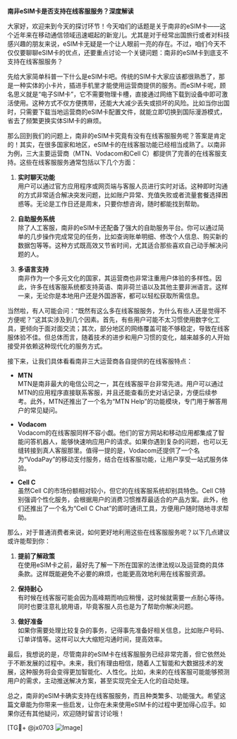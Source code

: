 **南非eSIM卡是否支持在线客服服务？深度解读**

大家好，欢迎来到今天的探讨环节！今天咱们的话题是关于南非的eSIM卡——这个近年来在移动通信领域迅速崛起的新宠儿。尤其是对于经常出国旅行或者对科技感兴趣的朋友来说，eSIM卡无疑是一个让人眼前一亮的存在。不过，咱们今天不仅仅要聊聊eSIM卡的优点，还要重点讨论一个关键问题：南非的eSIM卡到底支不支持在线客服服务？

先给大家简单科普一下什么是eSIM卡吧。传统的SIM卡大家应该都很熟悉了，那是一种实体的小卡片，插进手机里才能使用运营商提供的服务。而eSIM卡呢，顾名思义就是“电子SIM卡”，它不需要物理卡槽，直接通过网络下载到设备中即可激活使用。这种方式不仅方便携带，还能大大减少丢失或损坏的风险。比如当你出国时，只需要下载当地运营商的eSIM卡配置文件，就能立即切换到国际漫游模式，省去了频繁更换实体SIM卡的麻烦。

那么回到我们的问题上，南非的eSIM卡究竟有没有在线客服服务呢？答案是肯定的！其实，在很多国家和地区，eSIM卡的在线客服功能已经相当成熟了。以南非为例，三大主要运营商（MTN、Vodacom和Cell C）都提供了完善的在线客服支持。这些在线客服服务通常包括以下几个方面：

1. **实时聊天功能**  
   用户可以通过官方应用程序或网页端与客服人员进行实时对话。这种即时沟通的方式非常适合解决突发问题，比如账户异常、充值失败或者流量套餐选择困惑等。无论是工作日还是周末，只要你想咨询，随时都能找到帮助。

2. **自助服务系统**  
   除了人工客服，南非的eSIM卡还配备了强大的自助服务平台。你可以通过简单的几步操作完成常见的任务，比如查询账单明细、修改个人信息、购买新的数据包等等。这种方式既高效又节省时间，尤其适合那些喜欢自己动手解决问题的人。

3. **多语言支持**  
   南非作为一个多元文化的国家，其运营商也非常注重用户体验的多样性。因此，许多在线客服系统都支持英语、南非荷兰语以及其他主要非洲语言。这样一来，无论你是本地用户还是外国游客，都可以轻松获取所需信息。

当然啦，有人可能会问：“既然有这么多在线客服服务，为什么有些人还是觉得不方便呢？”这其实涉及到几个因素。首先，有些用户可能不太习惯使用数字化工具，更倾向于面对面交流；其次，部分地区的网络覆盖可能不够稳定，导致在线客服体验不佳。但总体而言，随着技术的进步和用户习惯的变化，越来越多的人开始接受并依赖这种现代化的服务方式。

接下来，让我们具体看看南非三大运营商各自提供的在线客服特点：

- **MTN**  
  MTN是南非最大的电信公司之一，其在线客服平台非常先进。用户可以通过MTN的应用程序直接联系客服，并且还能查看历史对话记录，方便后续参考。此外，MTN还推出了一个名为“MTN Help”的功能模块，专门用于解答用户的常见疑问。

- **Vodacom**  
  Vodacom的在线客服同样不容小觑。他们的官方网站和移动应用都集成了智能问答机器人，能够快速响应用户的请求。如果你遇到复杂的问题，也可以无缝转接到真人客服那里。值得一提的是，Vodacom还提供了一个名为“VodaPay”的移动支付服务，结合在线客服功能，让用户享受一站式服务体验。

- **Cell C**  
  虽然Cell C的市场份额相对较小，但它的在线客服系统却别具特色。Cell C特别强调个性化服务，会根据用户的消费习惯推荐最适合的产品方案。此外，他们还推出了一个名为“Cell C Chat”的即时通讯工具，方便用户随时随地寻求帮助。

那么，对于普通消费者来说，如何更好地利用这些在线客服服务呢？以下几点建议或许能帮到你：

1. **提前了解政策**  
   在使用eSIM卡之前，最好先了解一下所在国家的法律法规以及运营商的具体条款。这样既能避免不必要的麻烦，也能更高效地利用在线客服资源。

2. **保持耐心**  
   有时候在线客服可能会因为高峰期而响应稍慢，这时候就需要一点耐心等待。同时也要注意礼貌用语，毕竟客服人员也是为了帮助你解决问题。

3. **做好准备**  
   如果你需要处理比较复杂的事务，记得事先准备好相关信息，比如账户号码、订单详情等。这样可以大大缩短沟通时间，提高效率。

最后，我想说的是，尽管南非的eSIM卡在线客服服务已经非常完善，但它依然处于不断发展的过程中。未来，我们有理由相信，随着人工智能和大数据技术的发展，这种服务将会变得更加智能化、人性化。比如，未来的在线客服可能能够预测用户的需求，主动推送解决方案，甚至实现完全无人化的自动处理。

总之，南非的eSIM卡确实支持在线客服服务，而且种类繁多、功能强大。希望这篇文章能为你带来一些启发，让你在未来使用eSIM卡的过程中更加得心应手。如果你还有其他疑问，欢迎随时留言讨论哦！

[TG💪+ @jx0703 ![Image](https://github.com/user-attachments/assets/dbca1d08-cadb-493c-b0ec-ad6f7a83f270)]